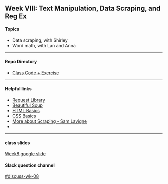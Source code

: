 ## Week VIII: Text Manipulation, Data Scraping, and Reg Ex

#### Topics
- Data scraping, with Shirley 
- Word math, with Lan and Anna 
---

#### Repo Directory
- [Class Code + Exercise](https://github.com/parsons-python-summer-2020/python/tree/master/Week_08) 
---

#### Helpful links
- [Request Library](https://realpython.com/python-requests/)
- [Beautiful Soup](https://www.crummy.com/software/BeautifulSoup/bs4/doc/)
- [HTML Basics](https://developer.mozilla.org/en-US/docs/Learn/Getting_started_with_the_web/HTML_basics)
- [CSS Basics](https://developer.mozilla.org/en-US/docs/Learn/Getting_started_with_the_web/CSS_basics) 
- [More about Scraping - Sam Lavigne](https://scrapism.lav.io/web-scraping-basics/) 
- 

---

#### class slides
[Week8 google slide](https://docs.google.com/presentation/d/18cCtjqZA1ytWKplafmmCXX2bSqoUckRe6k3XIYwAMK0/edit?usp=sharing)


#### Slack question channel
[#discuss-wk-08](https://parsonspython-spx9490.slack.com/archives/C013VU05GDR)

